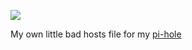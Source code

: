 ![](https://upload.wikimedia.org/wikipedia/en/7/77/Judoon.png)

My own little bad hosts file for my [pi-hole](https://pi-hole.net/)
